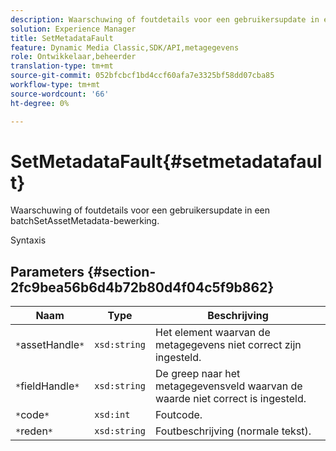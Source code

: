 ```yaml
---
description: Waarschuwing of foutdetails voor een gebruikersupdate in een batchSetAssetMetadata-bewerking.
solution: Experience Manager
title: SetMetadataFault
feature: Dynamic Media Classic,SDK/API,metagegevens
role: Ontwikkelaar,beheerder
translation-type: tm+mt
source-git-commit: 052bfcbcf1bd4ccf60afa7e3325bf58dd07cba85
workflow-type: tm+mt
source-wordcount: '66'
ht-degree: 0%

---
```



# SetMetadataFault{#setmetadatafault}

Waarschuwing of foutdetails voor een gebruikersupdate in een batchSetAssetMetadata-bewerking.

Syntaxis

## Parameters {#section-2fc9bea56b6d4b72b80d4f04c5f9b862}

| Naam | Type | Beschrijving |
|---|---|---|
| `*`assetHandle`*` | `xsd:string` | Het element waarvan de metagegevens niet correct zijn ingesteld. |
| `*`fieldHandle`*` | `xsd:string` | De greep naar het metagegevensveld waarvan de waarde niet correct is ingesteld. |
| `*`code`*` | `xsd:int` | Foutcode. |
| `*`reden`*` | `xsd:string` | Foutbeschrijving (normale tekst). |

